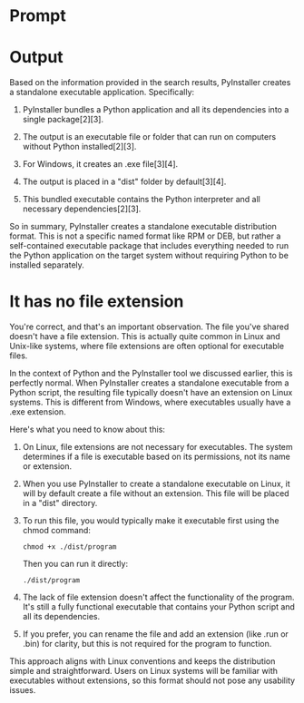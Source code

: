 # Prompt

# Output

Based on the information provided in the search results, PyInstaller creates a standalone executable application. Specifically:

1. PyInstaller bundles a Python application and all its dependencies into a single package[2][3].

2. The output is an executable file or folder that can run on computers without Python installed[2][3].

3. For Windows, it creates an .exe file[3][4].

4. The output is placed in a "dist" folder by default[3][4].

5. This bundled executable contains the Python interpreter and all necessary dependencies[2][3].

So in summary, PyInstaller creates a standalone executable distribution format. This is not a specific named format like RPM or DEB, but rather a self-contained executable package that includes everything needed to run the Python application on the target system without requiring Python to be installed separately.

# It has no file extension
You're correct, and that's an important observation. The file you've shared doesn't have a file extension. This is actually quite common in Linux and Unix-like systems, where file extensions are often optional for executable files.

In the context of Python and the PyInstaller tool we discussed earlier, this is perfectly normal. When PyInstaller creates a standalone executable from a Python script, the resulting file typically doesn't have an extension on Linux systems. This is different from Windows, where executables usually have a .exe extension.

Here's what you need to know about this:

1. On Linux, file extensions are not necessary for executables. The system determines if a file is executable based on its permissions, not its name or extension.

2. When you use PyInstaller to create a standalone executable on Linux, it will by default create a file without an extension. This file will be placed in a "dist" directory.

3. To run this file, you would typically make it executable first using the chmod command:

   ```
   chmod +x ./dist/program
   ```

   Then you can run it directly:

   ```
   ./dist/program
   ```

4. The lack of file extension doesn't affect the functionality of the program. It's still a fully functional executable that contains your Python script and all its dependencies.

5. If you prefer, you can rename the file and add an extension (like .run or .bin) for clarity, but this is not required for the program to function.

This approach aligns with Linux conventions and keeps the distribution simple and straightforward. Users on Linux systems will be familiar with executables without extensions, so this format should not pose any usability issues.

 